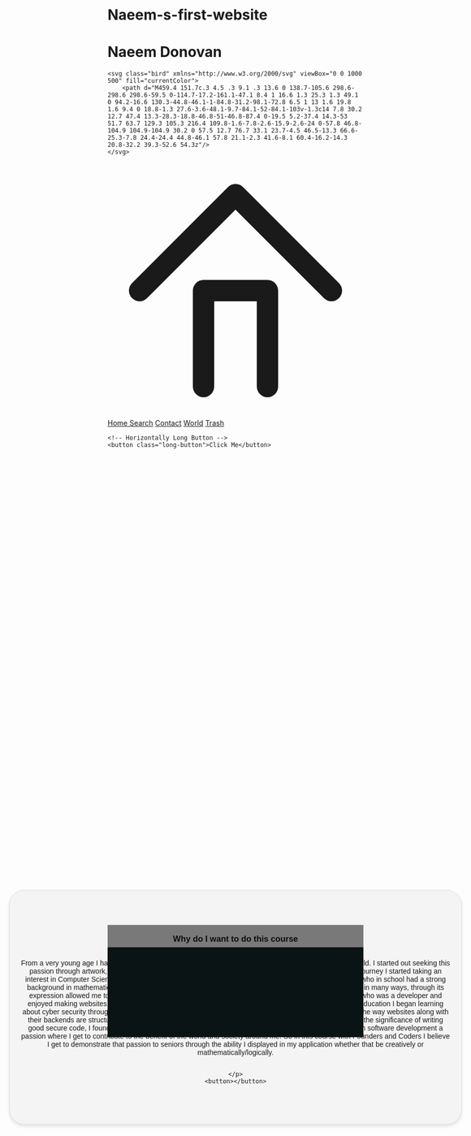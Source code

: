 # Naeem-s-first-website
<!DOCTYPE html>
<html lang="en">
<head>
    <meta charset="UTF-8">
    <meta name="viewport" content="width=device-width, initial-scale=1.0">
    <title>Document</title>
</head>
<style>




* {
    margin: 0;
    padding: 0;
    box-sizing: border-box;
}


body {
    min-height: 100%;
    position: relative;
    margin: 0;
    background-color: rgb(242, 250, 215);
  
}

/* Header Styling */
.front-header {
    text-align: center;
    font-weight: 100;
    font-family: sans-serif;
    padding: 27px;
    color: rgb(205, 205, 61) !important;

    background-color:rgb(10, 20, 20);
}

/* Icon Bar Styling */
.icon-bar {
    display: flex; /* Flexbox for layout */
    justify-content: space-around; /* Even spacing */
    align-items: center; /* Center vertically */
    background-color: #555;
    border-radius: 0px;
    height: 86px;
    padding: 0 10px;
    overflow: hidden;
    
}

.icon-bar a {
    display: flex;
    flex-direction: column; /* Stack icon and text vertically */
    align-items: center;
    justify-content: center;
    color: white;
    font-size: 20px;
    text-decoration: none;
    width: 20%;
    height: 96px;
    transition: background-color 0.3s ease;
}

.icon-bar a:hover {
    background-color: #393939;
}

.active {
    background-color: rgb(205, 205, 61);
}

/* SVG Icon Styling */
.home-button {
    width: 36px;
    height: 36px;
    margin: 5px 0;
}

/* Bird SVG Styling */
.bird {
    width: 40px; /* Adjust as needed */
    height: 40px;
    display: block;
    margin: 20px auto; /* Center horizontally */
    fill: currentColor; /* Match text color */
    transform: scale(2) translateY(-10px);
    position: absolute;
    right: 45px;
    top: 23px;
}


.clearfix {
    clear: both;

}



.button-container {
            display: flex;
            flex-direction: column;
            align-items: center;
            gap: 20px;
        }

        button {
            font-family: Arial, sans-serif;
            font-size: 16px;
            border: none;
            cursor: pointer;
            transition: background-color 0.3s ease, transform 0.2s ease;
        }


        .long-button {
            padding: 15px 60px;
            border-radius: 30px;
            background-color: #393939;
            color: white;
            text-transform: uppercase;
            border: 2px solid #919492; /* Subtle border */
            transform: translateY(600px);
        }

        .long-button:hover {
            background-color: rgb(205, 205, 61);
            transform: scale(1.02) translateY(600px);
        }

    
       .bottom-header {
    position: fixed;
    height: 221px;
    margin: auto;
    background: rgba(0, 0, 0, 0.5);
    color: rgb(255, 255, 255);
    position: relative;
    margin-top: auto;
    transform: translateY(490px);
     }

     .bottomheadcolor {
        position: absolute;
    bottom: 0;
    left: 0;
    right: 0;
    height: 80%;
    margin: auto;
    background: rgb(10, 20, 20);
    color: rgb(255, 255, 255);

     }




     .ui-box {
    width: 850px; /* Adjust width as needed */
    height: 420px; /* Adjust height as needed */
    background-color: #f4f4f4; /* Light gray background */
    border: 1px solid #ddd; /* Subtle border */
    border-radius: 30px; /* Rounded corners */
    box-shadow: 0 4px 6px rgba(0, 0, 0, 0.1); /* Subtle shadow */
    padding: 20px; /* Space inside the box */
    font-family: Arial, sans-serif;
    
    /* Centering */
    position: absolute; /* Allows positioning relative to the entire viewport */
    top: 50%;
    left: 50%;
    transform: translate(-50%, -50%) translateY(60px); /* Centers the box */
    
    /* Align content inside the box */
    display: flex;
    flex-direction: column;
    justify-content: center;
    align-items: center;
    text-align: center;

    word-wrap: break-word; /* Break long words to fit inside */
    overflow: hidden; /* Prevent text from spilling outside the box */
    text-overflow: ellipsis;
}

/* Add a hover effect */
.ui-box:hover {
    box-shadow: 0 6px 10px rgba(0, 0, 0, 0.15); /* Slightly deeper shadow */
    transform: translate(-50%, -50%) translateY(-3px) translateY(60px); /* Slight hover effect */
    transition: all 0.3s ease;
}

.specs {
  position: absolute;
  top: calc(100% + 10px); /* Place it 10px below the button */
  left: 50%;
  transform: translateX(-50%);
}



</style>
<body>

<div class="front-header">
    <h1>Naeem Donovan</h1>
    <div class="clearfix"></div>


    <svg class="bird" xmlns="http://www.w3.org/2000/svg" viewBox="0 0 1000 500" fill="currentColor">
        <path d="M459.4 151.7c.3 4.5 .3 9.1 .3 13.6 0 138.7-105.6 298.6-298.6 298.6-59.5 0-114.7-17.2-161.1-47.1 8.4 1 16.6 1.3 25.3 1.3 49.1 0 94.2-16.6 130.3-44.8-46.1-1-84.8-31.2-98.1-72.8 6.5 1 13 1.6 19.8 1.6 9.4 0 18.8-1.3 27.6-3.6-48.1-9.7-84.1-52-84.1-103v-1.3c14 7.8 30.2 12.7 47.4 13.3-28.3-18.8-46.8-51-46.8-87.4 0-19.5 5.2-37.4 14.3-53 51.7 63.7 129.3 105.3 216.4 109.8-1.6-7.8-2.6-15.9-2.6-24 0-57.8 46.8-104.9 104.9-104.9 30.2 0 57.5 12.7 76.7 33.1 23.7-4.5 46.5-13.3 66.6-25.3-7.8 24.4-24.4 44.8-46.1 57.8 21.1-2.3 41.6-8.1 60.4-16.2-14.3 20.8-32.2 39.3-52.6 54.3z"/>
    </svg>
</div>

<div class="icon-bar">
    <a class="active" href="#">
        <svg xmlns="http://www.w3.org/2000/svg" class="home-button" fill="none" stroke="currentColor" stroke-width="2" stroke-linecap="round" stroke-linejoin="round" viewBox="0 0 24 24">
            <path d="M3 12L12 3l9 9"></path>
            <path d="M9 21V12h6v9"></path>
        </svg>
        Home
    </a>
    <a href="#"><i class="fa fa-search"></i>Search</a>
    <a href="#"><i class="fa fa-envelope"></i>Contact</a>
    <a href="#"><i class="fa fa-globe"></i>World</a>
    <a href="#"><i class="fa fa-trash"></i>Trash</a>
</div>


<div class="ui-box">
    <h3>Why do I want to do this course</h3>
    <p>From a very young age I have been very passionate about technology and the benefits it can bring to the world. I started out seeking this passion through artwork, and my creative endeavors developed proceeding it. Throughtout my 
        academic journey I started taking an interest in Computer Science, in particularly towards software engineering and cyber security. As someone who in school had a strong background in mathematics and classical art I became enthrawled
        by computer science as a subject which in many ways, through its expression allowed me to combine the two endeavors. My initial inspiration in this was through my Father who was a developer and enjoyed making websites, so I guess my journey
        started a while back. Towards the later end of my formal education I began learning about cyber security through online courses, through that I became reintroduced into web technologies and the way websites along with their backends are structured.
        Ethical hacking interested me particularly on the coding implementation and the significance of writing good secure code, I found in this that my passion from a young age could be sought out through a career in software development 
        a passion where I get to contribute to the benefit of the world and society around me. So in this course with Founders and Coders I believe I get to demonstrate that passion to seniors through the ability I displayed in my application whether 
        that be creatively or mathematically/logically.

    </p>
    <button></button>
</div>


<div class="button-container">
    

    <!-- Horizontally Long Button -->
    <button class="long-button">Click Me</button>
</div>

<p>&nbsp;</p>
    <p>&nbsp;</p><p>&nbsp;</p>
    <p>&nbsp;</p>
    <p>&nbsp;</p>
    <p>&nbsp;</p>
    <p>&nbsp;</p>
    <p>&nbsp;</p>
    <p>&nbsp;</p>
    <p>&nbsp;</p><p>&nbsp;</p>
    <p>&nbsp;</p>
    <p>&nbsp;</p>
    <p>&nbsp;</p>




<div class = "bottom-header">
<div class = "bottomheadcolor"></div>
</div>

<script>

const buttons = document.getElementsByClassName("long-button");


let count = 0;

for (let button of buttons) {
    button.addEventListener("click", (event) => {
        count++; 
        express(event.target, count); // Pass the button reference and counter value to the function
    });
}

function express(button, count) {
    let specs = document.querySelector(".afterthoughtevent");

    // Create the element if it doesn't already exist
    if (!specs) {
        specs = document.createElement("div");
        specs.classList.add("afterthoughtevent");
        specs.style.position = "absolute"; // Position it relative to the viewport
        specs.style.backgroundColor = "#f4f4f4";
        specs.style.border = "1px solid #ddd";
        specs.style.padding = "10px";
        specs.style.borderRadius = "5px";

        document.body.appendChild(specs); // Add the div to the body
    }

    // Dynamically position the `specs` element based on the button's position
    const rect = button.getBoundingClientRect(); 
    specs.style.top = `${rect.bottom + window.scrollY + 10}px`; // 10px below the button
    specs.style.left = `${rect.left + window.scrollX + rect.width / 2}px`; // Centered horizontally
    specs.style.transform = "translateX(-50%)"; // Center adjust

    // Update the counter display
    specs.innerHTML = `Counter: ${count}`;
}


</script>

</body>
</html>
